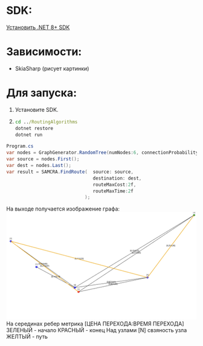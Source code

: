 # SDK:
[Установить .NET 8+ SDK](https://dotnet.microsoft.com/en-us/download/dotnet/8.0)

# Зависимости:
- SkiaSharp (рисует картинки)

# Для запуска: 
1. Установите SDK.
2. 
   ```cmd
   cd ../RoutingAlgorithms	
   dotnet restore
   dotnet run


```csharp
Program.cs
var nodes = GraphGenerator.RandomTree(numNodes:6, connectionProbability: 0.3f);
var source = nodes.First();
var dest = nodes.Last();
var result = SAMCRA.FindRoute(  source: source, 
                                destination: dest, 
                                routeMaxCost:2f, 
                                routeMaxTime:2f
                             );
```

На выходе получается изображение графа:
![example](example.jpg)
На серединах ребер метрика [ЦЕНА ПЕРЕХОДА:ВРЕМЯ ПЕРЕХОДА]
ЗЕЛЕНЫЙ - начало
КРАСНЫЙ - конец
Над узлами [N] свзяность узла
ЖЕЛТЫЙ - путь